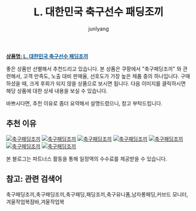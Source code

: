 ﻿---
layout: post
title:  "L. 대한민국 축구선수 패딩조끼"
author: junlyang
categories: [ 상의 ]
tags: [축구패딩조끼,축구패딩,패딩조끼,축구유니폼,남자롱패딩,커브드 모니터,겨울작업복잠바,겨울작업복]
image: https://static.coupangcdn.com/image/vendor_inventory/images/2018/04/07/17/2/a56ea421-c631-431a-a070-d3333499657d.jpg 
description: "쿠팡에서 축구패딩조끼 관련 상품으로 가장 고객 선호도가 높은 제품 중 하나입니다."
---

<a href="https://thumbnail9.coupangcdn.com/thumbnails/remote/q89/image/vendor_inventory/images/2017/11/04/16/5/69b53a96-98aa-44c4-b2f5-76c725f8b5fd.jpg"><b>상품명: <font color='#01579B'>L. 대한민국 축구선수 패딩조끼</font></b></a>

좋은 상품만 선별해서 추천드리고 있습니다.
본 상품은 쿠팡에서 "축구패딩조끼" 와 관련해서, 고객 만족도, 노출 대비 판매율, 선호도가 가장 높은 제품 중의 하나입니다.
구매하셨을 때, 크게 후회가 되지 않을 상품으로 보시면 됩니다. 
다음 이미지를 클릭하시면 해당 상품에 대한 상세 내용을 보실 수 있습니다.

바쁘시다면, 추천 이유로 좀더 요약해서 설명드렸으니, 참고 부탁드립니다.

## 추천 이유 

<a href="https://coupa.ng/bN9n4R"><img src="https://thumbnail9.coupangcdn.com/thumbnails/remote/q89/image/vendor_inventory/images/2017/11/04/16/5/69b53a96-98aa-44c4-b2f5-76c725f8b5fd.jpg" alt="축구패딩조끼" title="축구패딩조끼"></a>
<a href="https://coupa.ng/bN9n4P"><img src="https://thumbnail9.coupangcdn.com/thumbnails/remote/q89/image/vendor_inventory/images/2017/11/04/16/5/69b53a96-98aa-44c4-b2f5-76c725f8b5fd.jpg" alt="축구패딩조끼" title="축구패딩조끼"></a>
<a href="https://coupa.ng/bN9n4P"><img src="https://thumbnail7.coupangcdn.com/thumbnails/remote/q89/image/vendor_inventory/images/2018/04/07/17/9/ada5b4d6-53a0-46e5-8fcd-0f542c13ea90.jpg" alt="축구패딩조끼" title="축구패딩조끼"></a>
<a href="https://coupa.ng/bN9n4P"><img src="https://thumbnail10.coupangcdn.com/thumbnails/remote/q89/image/vendor_inventory/images/2018/04/07/17/8/578eab74-98f5-43a6-a810-0b8e395451a5.jpg" alt="축구패딩조끼" title="축구패딩조끼"></a>
<a href="https://coupa.ng/bN9n4P"><img src="https://thumbnail8.coupangcdn.com/thumbnails/remote/q89/image/vendor_inventory/images/2018/04/07/17/0/e2ecdaf1-d4a7-429c-900f-88efecc7d519.jpg" alt="축구패딩조끼" title="축구패딩조끼"></a>
<a href="https://coupa.ng/bN9n4P"><img src="https://thumbnail7.coupangcdn.com/thumbnails/remote/q89/image/vendor_inventory/images/2018/04/07/17/6/4ab5b392-e6d2-4cfa-bfc9-cf07f5416b30.jpg" alt="축구패딩조끼" title="축구패딩조끼"></a>
<a href="https://coupa.ng/bN9n4P"><img src="https://thumbnail8.coupangcdn.com/thumbnails/remote/q89/image/vendor_inventory/images/2018/04/07/17/0/6b697347-5491-44dc-8cc7-c97a76cfa959.jpg" alt="축구패딩조끼" title="축구패딩조끼"></a> 

본 블로그는 파트너스 활동을 통해 일정액의 수수료를 제공받을 수 있습니다.

## 참고: 관련 검색어    
축구패딩조끼,축구패딩조끼,축구패딩,패딩조끼,축구유니폼,남자롱패딩,커브드 모니터,겨울작업복잠바,겨울작업복